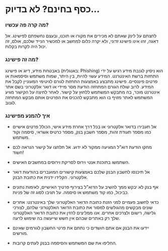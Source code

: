 
# כסף בחינם? לא בדיוק...
### מה קרה פה עכשיו?
לחצתם על לינק שאתם לא מכירים את מקורו או תוכנו, ובעצם נחשפתם לפישינג. 
אל דאגה, זהו אינו פישינג זדוני, ולא יקרה כלום למחשב או למכשיר הנייד שלכם, אולם, זה יכול היה לקרות בקלות.

### מה זה פישינג?
באבטחת מידע, דִּיּוּג או פישינג (באנגלית: Phishing) הוא ניסיון לגנבת מידע רגיש על ידי התחזות ברשת האינטרנט. המידע עשוי להיות, בין היתר, שמות משתמש וסיסמאות או פרטים פיננסיים. פישינג מתבצע באמצעות התחזות לגורם לגיטימי המעוניין לקבל את המידע. לרוב שולח הגורם המתחזה הודעת מסר מיידי או דואר אלקטרוני בשם אתר אינטרנט מוכר, בה מתבקש המשתמש ללחוץ על קישור. לאחר לחיצה על הקישור מגיע המשתמש לאתר מזויף בו הוא מתבקש להכניס את הפרטים אותם מבקש המתחזה לגנוב.

### איך להמנע מפישינג
* אל תעבירו בדואר אלקטרוני או בכל דרך אחרת מידע אישי, הכולל פרטים אישיים כמו מספר תעודת זהות, מספר חשבון בנק, מספר כרטיס אשראי, סיסמה וקוד משתמש.

* מחקו הודעת דוא"ל המגיעה ממקור לא ידוע. אל תלחצו על קישור הנראה לכם חשוד!

* השתמשו בתוכנת אנטי וירוס לסריקת וירוסים במחשבים  האישים.

* אל תיכנסו  לחשבון הבנק שלכם  באמצעות קישורים המועברים בהודעות דואר אלקטרוני. הקלידו ידנית את כתובת הבנק.

* אף בנק לא יבקש ממך להשיב על הדוא"ל בצירוף פרטיך האישיים, לאימות נתונים כביכול,  כמו קוד משתמש או סיסמה. על תגיבו לסוג זה של פניות.

* כדאי לחשוב פעמיים לפני הזנת כתובת הדואר האלקטרוני שלך באינטרנט: אתרים שונים מבקשים מהגולשים למסור את כתובת הדואר האלקטרוני שלהם, לצורכי גלישה, רישום ולצרכים אחרים. אנו ממליצים להזין את כתובת הדואר האלקטרוני שלך רק באתרים שבהם אין חשש שייעשה בה שימוש לרעה.

* יידעו את הבנק  אם אתם חושדים כי נתתם את פרטי החשבון לגורמים שאינם מורשים.

* החליפו את שם המשתמש והסיסמה בבנק לעתים קרובות.
